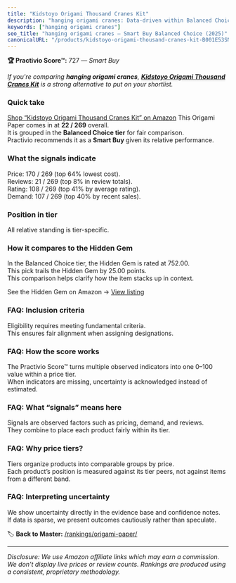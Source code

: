 ```yaml
---
title: "Kidstoyo Origami Thousand Cranes Kit"
description: "hanging origami cranes: Data-driven within Balanced Choice ranking using the Practivio Score™. Positioned by quality, value, demand, findability, momentum."
keywords: ["hanging origami cranes"]
seo_title: "hanging origami cranes — Smart Buy Balanced Choice (2025)"
canonicalURL: "/products/kidstoyo-origami-thousand-cranes-kit-B001E53SNQ/"
---
```


**🏆 Practivio Score™:** 727 — _Smart Buy_


*If you're comparing **hanging origami cranes**, **[Kidstoyo Origami Thousand Cranes Kit](https://www.amazon.com/dp/B001E53SNQ?tag=practivio-20)** is a strong alternative to put on your shortlist.*
### Quick take
[Shop “Kidstoyo Origami Thousand Cranes Kit” on Amazon](https://www.amazon.com/dp/B001E53SNQ?tag=practivio-20)
This Origami Paper comes in at **22 / 269** overall.  
It is grouped in the **Balanced Choice tier** for fair comparison.  
Practivio recommends it as a **Smart Buy** given its relative performance.

### What the signals indicate
Price: 170 / 269 (top 64% lowest cost).  
Reviews: 21 / 269 (top 8% in review totals).  
Rating: 108 / 269 (top 41% by average rating).  
Demand: 107 / 269 (top 40% by recent sales).

### Position in tier
All relative standing is tier-specific.

### How it compares to the Hidden Gem
In the Balanced Choice tier, the Hidden Gem is rated at 752.00.  
This pick trails the Hidden Gem by 25.00 points.  
This comparison helps clarify how the item stacks up in context.  

See the Hidden Gem on Amazon → [View listing](https://www.amazon.com/dp/B07VYVH18C?tag=practivio-20)

### FAQ: Inclusion criteria
Eligibility requires meeting fundamental criteria.  
This ensures fair alignment when assigning designations.

### FAQ: How the score works
The Practivio Score™ turns multiple observed indicators into one 0–100 value within a price tier.  
When indicators are missing, uncertainty is acknowledged instead of estimated.

### FAQ: What “signals” means here
Signals are observed factors such as pricing, demand, and reviews.  
They combine to place each product fairly within its tier.

### FAQ: Why price tiers?
Tiers organize products into comparable groups by price.  
Each product’s position is measured against its tier peers, not against items from a different band.

### FAQ: Interpreting uncertainty
We show uncertainty directly in the evidence base and confidence notes.  
If data is sparse, we present outcomes cautiously rather than speculate.


🏷️ **Back to Master:** [/rankings/origami-paper/](/rankings/origami-paper/)

---
_Disclosure: We use Amazon affiliate links which may earn a commission. We don’t display live prices or review counts. Rankings are produced using a consistent, proprietary methodology._

